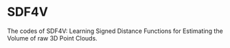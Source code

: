 # SDF4V
The codes  of SDF4V: Learning Signed Distance Functions for Estimating the Volume of raw 3D Point Clouds.
